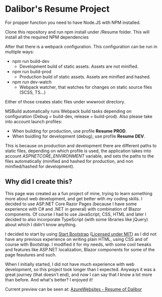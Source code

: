 # Dalibor's Resume Project

For propper function you need to have Node.JS with NPM installed.

Clone this repository and run npm install under /Resume folder. This will install all the required NPM dependencies

After that there is a webpack configuration. This configuration can be run in multiple ways:
- npm run build-dev
  - Development build of static assets. Assets are not minified.
- npm run build-prod
  - Production build of static assets. Assets are minified and hashed.
- npm run dev-watch
  - Webpack watcher, that watches for changes on static source files (SCSS, TS...)

Either of those creates static files under wwwroot directory.

MSBuild automatically runs Webpack build tasks depending on configuration (Debug = build-dev, release = build-prod). Also please take into account launch profiles:
- When building for production, use profile **Resume PROD**.
- When buidling for development (debug), use profile **Resume DEV**.

This is because on production and development there are different paths to static files, depending on which profile is used, the application takes into account *ASPNETCORE_ENVIRONMENT* variable, and sets the paths to the files automatically (minified and hashed for production, and non minified/hashed for development).

## Why did I create this?
This page was created as a fun project of mine, trying to learn something more about web development, and get better with my coding skills. I decided to use ASP.NET Core Razor Pages (because I have some experience with C# and .NET in general) with combination of Blazor components. Of course I had to use JavaScript, CSS, HTML and later I decided to also incorporate TypeScript (with some libraries like jQuery) about which I didn't know anything.

I decided to start by using [Start Bootstrap](https://startbootstrap.com/theme/resume) ([Licensed under MIT](https://opensource.org/licenses/MIT)) as I did not have any previous experience on writing plain HTML, using CSS and of course with Bootstrap. I modified it for my needs, with some cool tweaks and features like ASP.NET localization, Blazor components for some of the page feautures and such.

When I initially started, I did not have much experience with web development, so this project took longer than I expected. Anyways it was a great journey (that doesn't end), and now I can say that I know a lot more than before. And what's better? I enjoyed it!

Current preview can be seen at: [AzureWebsites - Resume of Dalibor](https://resumeofdalibor.azurewebsites.net/)
